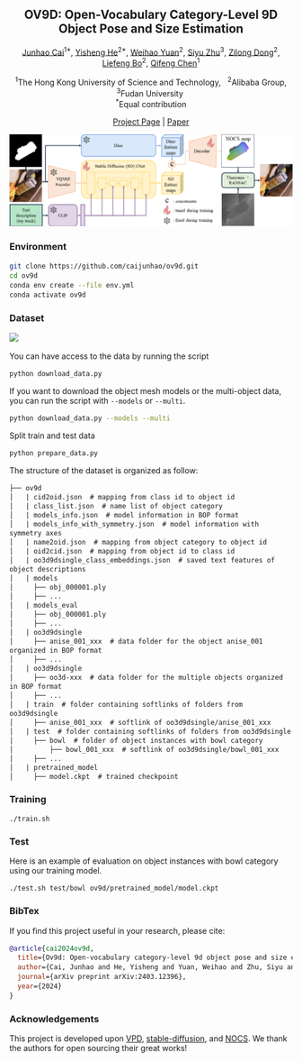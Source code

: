 <div align="center">

## OV9D: Open-Vocabulary Category-Level 9D Object Pose and Size Estimation

[Junhao Cai](https://scholar.google.com/citations?hl=zh-CN&user=GeSCNR4AAAAJ)<sup>1*</sup>, [Yisheng He](https://github.com/ethnhe)<sup>2*</sup>, [Weihao Yuan](https://weihao-yuan.com/)<sup>2</sup>, [Siyu Zhu](https://scholar.google.co.uk/citations?user=GHOQKCwAAAAJ&hl=en)<sup>3</sup>, [Zilong Dong](https://scholar.google.co.uk/citations?user=GHOQKCwAAAAJ&hl=en)<sup>2</sup>, [Liefeng Bo](https://research.cs.washington.edu/istc/lfb/)<sup>2</sup>, [Qifeng Chen](https://cqf.io)<sup>1</sup>

<p><sup>1</sup>The Hong Kong University of Science and Technology, &nbsp;&nbsp;<sup>2</sup>Alibaba Group, &nbsp;&nbsp;<sup>3</sup>Fudan University &nbsp;&nbsp;
<br><sup>*</sup>Equal contribution

[Project Page](https://ov9d.github.io/) | [Paper](https://arxiv.org/abs/2403.12396)
</div>

![Teaser](./doc/framework.png)


### Environment

```bash
git clone https://github.com/caijunhao/ov9d.git
cd ov9d
conda env create --file env.yml
conda activate ov9d
```

### Dataset
![](./doc/examples_of_oo3d9d.png)

You can have access to the data by running the script
```bash
python download_data.py
```
If you want to download the object mesh models or the multi-object data, you can run the script with ```--models``` or ```--multi```. 
```bash
python download_data.py --models --multi
```
Split train and test data
```bash
python prepare_data.py
```

The structure of the dataset is organized as follow:

```
├── ov9d
│   | cid2oid.json  # mapping from class id to object id
│   | class_list.json  # name list of object category
│   | models_info.json  # model information in BOP format
│   | models_info_with_symmetry.json  # model information with symmetry axes
│   | name2oid.json  # mapping from object category to object id
│   | oid2cid.json  # mapping from object id to class id
│   | oo3d9dsingle_class_embeddings.json  # saved text features of object descriptions
│   | models
│     ├── obj_000001.ply
│     ├── ...
│   | models_eval
│     ├── obj_000001.ply
│     ├── ...
│   | oo3d9dsingle
│     ├── anise_001_xxx  # data folder for the object anise_001 organized in BOP format
│     ├── ...
│   | oo3d9dsingle
│     ├── oo3d-xxx  # data folder for the multiple objects organized in BOP format
│     ├── ...
│   | train  # folder containing softlinks of folders from oo3d9dsingle
│     ├── anise_001_xxx  # softlink of oo3d9dsingle/anise_001_xxx
│   | test  # folder containing softlinks of folders from oo3d9dsingle
│     ├── bowl  # folder of object instances with bowl category
│         ├── bowl_001_xxx  # softlink of oo3d9dsingle/bowl_001_xxx
│     ├── ...
│   | pretrained_model
│     ├── model.ckpt  # trained checkpoint
```

### Training

```
./train.sh
```

### Test
Here is an example of evaluation on object instances with bowl category using our training model. 

```
./test.sh test/bowl ov9d/pretrained_model/model.ckpt
```

### BibTex
If you find this project useful in your research, please cite:

```bibtex
@article{cai2024ov9d,
  title={Ov9d: Open-vocabulary category-level 9d object pose and size estimation},
  author={Cai, Junhao and He, Yisheng and Yuan, Weihao and Zhu, Siyu and Dong, Zilong and Bo, Liefeng and Chen, Qifeng},
  journal={arXiv preprint arXiv:2403.12396},
  year={2024}
}
```

### Acknowledgements
This project is developed upon [VPD](https://github.com/wl-zhao/VPD), [stable-diffusion](https://github.com/CompVis/stable-diffusion), and [NOCS](https://github.com/hughw19/NOCS_CVPR2019). We thank the authors for open sourcing their great works!